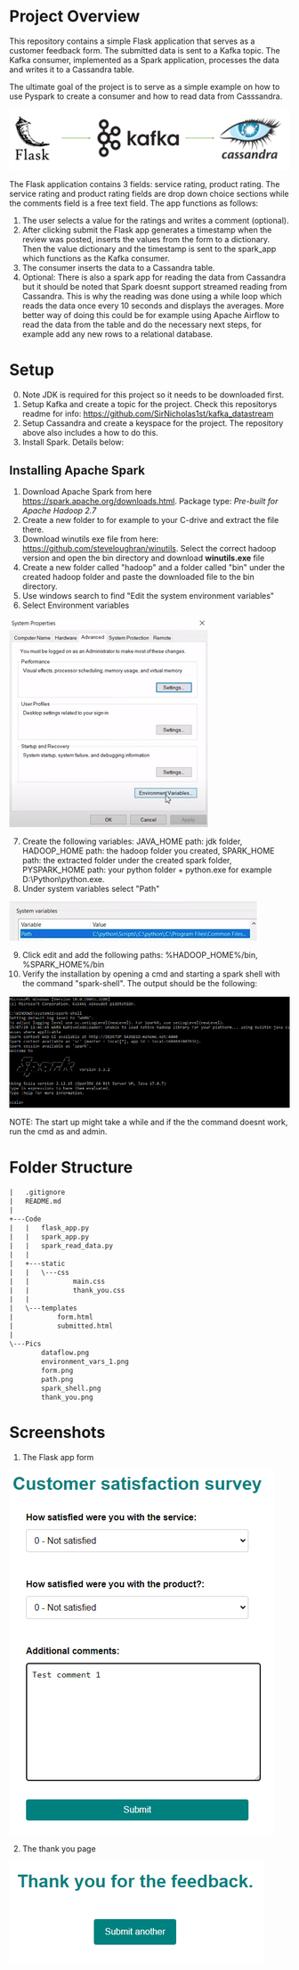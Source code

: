 # Project Overview
This repository contains a simple Flask application that serves as a customer feedback form. The submitted data is sent to a Kafka topic. The Kafka consumer, implemented as a Spark application, processes the data and writes it to a Cassandra table.

The ultimate goal of the project is to serve as a simple example on how to use Pyspark to create a consumer and how to read data from Casssandra.

![Dataflow](Pics/dataflow.png)

The Flask application contains 3 fields: service rating, product rating. The service rating and product rating fields are drop down choice sections while the comments field is a free text field. The app functions as follows:

1. The user selects a value for the ratings and writes a comment (optional).
2. After clicking submit the Flask app generates a timestamp when the review was posted, inserts the values from the form to a dictionary. Then the value dictionary and the timestamp is sent to the spark_app which functions as the Kafka consumer.
3. The consumer inserts the data to a Cassandra table.
4. Optional: There is also a spark app for reading the data from Cassandra but it should be noted that Spark doesnt support streamed reading from Cassandra. This is why the reading was done using a while loop which reads the data once every 10 seconds and displays the averages. More better way of doing this could be for example using Apache Airflow to read the data from the table and do the necessary next steps, for example add any new rows to a relational database.

# Setup 

0. Note JDK is required for this project so it needs to be downloaded first.
1. Setup Kafka and create a topic for the project. Check this repositorys readme for info: https://github.com/SirNicholas1st/kafka_datastream
2. Setup Cassandra and create a keyspace for the project. The repository above also includes a how to do this.
3. Install Spark. Details below:

## Installing Apache Spark

1. Download Apache Spark from here https://spark.apache.org/downloads.html. Package type: *Pre-built for Apache Hadoop 2.7*
2. Create a new folder to for example to your C-drive and extract the file there.
3. Download winutils exe file from here: https://github.com/steveloughran/winutils. Select the correct hadoop version and open the bin directory and download **winutils.exe** file
4. Create a new folder called "hadoop" and a folder called "bin" under the created hadoop folder and paste the downloaded file to the bin directory.
5. Use windows search to find "Edit the system environment variables"
6. Select Environment variables

![EnvVars](Pics/environment_vars_1.png)

7. Create the following variables: JAVA_HOME path: jdk folder, HADOOP_HOME path: the hadoop folder you created, SPARK_HOME path: the extracted folder under the created spark folder, PYSPARK_HOME path: your python folder + python.exe for example D:\Python\python.exe.
8. Under system variables select "Path"

![path](Pics/path.png)

9. Click edit and add the following paths: %HADOOP_HOME%/bin, %SPARK_HOME%/bin
10. Verify the installation by opening a cmd and starting a spark shell with the command "spark-shell". The output should be the following:

![SparkShell](Pics/spark_shell.png)

NOTE: The start up might take a while and if the the command doesnt work, run the cmd as and admin.

# Folder Structure
```
|   .gitignore
|   README.md
|
+---Code
|   |   flask_app.py
|   |   spark_app.py
|   |   spark_read_data.py
|   |
|   +---static
|   |   \---css
|   |           main.css
|   |           thank_you.css
|   |
|   \---templates
|           form.html
|           submitted.html
|
\---Pics
        dataflow.png
        environment_vars_1.png
        form.png
        path.png
        spark_shell.png
        thank_you.png
```

# Screenshots 

1. The Flask app form

![Flask form](Pics/form.png)

2. The thank you page

![Thank you](Pics/thank_you.png)
